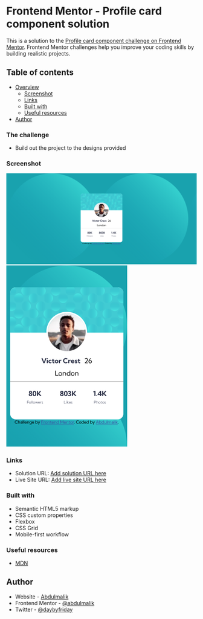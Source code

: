 # Frontend Mentor - Profile card component solution

This is a solution to the [Profile card component challenge on Frontend Mentor](https://www.frontendmentor.io/challenges/profile-card-component-cfArpWshJ). Frontend Mentor challenges help you improve your coding skills by building realistic projects.

## Table of contents

- [Overview](#overview)
  - [Screenshot](#screenshot)
  - [Links](#links)
  - [Built with](#built-with)
  - [Useful resources](#useful-resources)
- [Author](#author)

### The challenge

- Build out the project to the designs provided

### Screenshot

![Design preview for the Profile card component coding challenge](./design/desktop-preview.png)
![Design preview for the Profile card component coding challenge](./design/mobile-preview.png)

### Links

- Solution URL: [Add solution URL here](https://github.com/0300hrs/Profile-card-component/)
- Live Site URL: [Add live site URL here](https://0300hrs.github.io/Profile-card-component/)

### Built with

- Semantic HTML5 markup
- CSS custom properties
- Flexbox
- CSS Grid
- Mobile-first workflow

### Useful resources

- [MDN](https://developer.mozilla.org/en-US/)

## Author

- Website - [Abdulmalik](https://www.your-site.com)
- Frontend Mentor - [@abdulmalik](https://www.frontendmentor.io/profile/0300hrs)
- Twitter - [@daybyfriday](https://www.twitter.com/daybyfriday)
